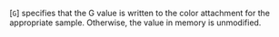 [`G`] specifies that the G value is
written to the color attachment for the appropriate sample.
Otherwise, the value in memory is unmodified.